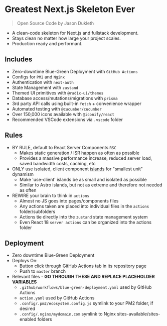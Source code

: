 # Greatest Next.js Skeleton Ever

> Open Source Code by Jason Dukleth

* A clean-code skeleton for Next.js and fullstack development.
* Stays clean no matter how large your project scales.
* Production ready and performant.

## Includes
* Zero-downtime Blue-Green Deployment with `GitHub Actions`
* Configs for `PM2` and `Nginx`
* Authentication with `next-auth`
* State Management with `zustand`
* Themed UI primitives with `@radix-ui/themes`
* Database access/mutations/migrations with `prisma`
* 3rd party API calls using built-in `fetch` + convenience wrapper
* Automated testing with `@cucumber/cucumber`
* Over 150,000 icons available with `@iconify/react`
* Recommended VSCode extensions via `.vscode` folder

## Rules
* BY RULE, default to React Server Components `RSC`
  * Makes static generation / ISR happen as often as possible
  * Provides a massive performance increase, reduced server load, saved bandwidth costs, caching, etc
* ONLY use isolated, client component [islands](https://docs.astro.build/en/concepts/islands/) for "smallest unit" dynamism
  * Make 'use-client' islands be as small and isolated as possible
  * Similar to Astro islands, but not as extreme and therefore not needed as often
* REWIRE your brain to think in `actions`
  * Almost no JS goes into pages/components files
  * Any actions taken are placed into individual files in the `actions` folder/subfolders
  * Actions tie directly into the `zustand` state management system
  * Even React 18 `server actions` can be organized into the actions folder

## Deployment
* Zero downtime Blue-Green Deployment
* Deploys On:
  * Button click through GitHub Actions tab in its repository page
  * Push to `master` branch
* Relevant files - **GO THROUGH THESE AND REPLACE PLACEHOLDER VARIABLES**
  * `.github/workflows/blue-green-deployment.yaml` used by GitHub Actions
  * `action.yaml` used by GitHub Actions
  * `.config/.pm2/ecosystem.config.js` symlink to your PM2 folder, if desired
  * `.config/.nginx/mydomain.com` symlink to Nginx sites-available/sites-enabled folders
